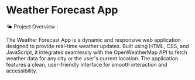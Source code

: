 # Weather Forecast App

🌤 Project Overview :

The Weather Forecast App is a dynamic and responsive web application designed to provide real-time weather updates. Built using HTML, CSS, and JavaScript, it integrates seamlessly with the OpenWeatherMap API to fetch weather data for any city or the user's current location. The application features a clean, user-friendly interface for smooth interaction and accessibility.

